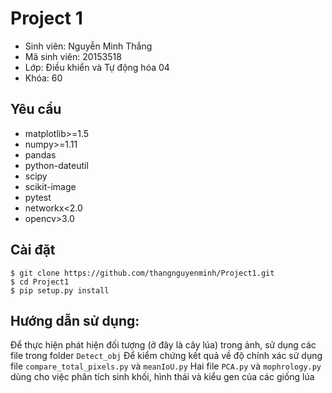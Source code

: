 # Project 1
- Sinh viên: Nguyễn Minh Thắng
- Mã sinh viên: 20153518
- Lớp: Điều khiển và Tự động hóa 04
- Khóa: 60
## Yêu cầu
- matplotlib>=1.5
- numpy>=1.11
- pandas
- python-dateutil
- scipy
- scikit-image
- pytest
- networkx<2.0
- opencv>3.0

## Cài đặt
```
$ git clone https://github.com/thangnguyenminh/Project1.git
$ cd Project1
$ pip setup.py install
```
## Hướng dẫn sử dụng:
Để thực hiện phát hiện đối tượng (ở đây là cây lúa) trong ảnh, sử dụng các file trong folder `Detect_obj`
Để kiểm chứng kết quả về độ chính xác sử dụng file `compare_total_pixels.py` và `meanIoU.py`
Hai file `PCA.py` và `mophrology.py` dùng cho việc phân tích sinh khối, hình thái và kiểu gen của các giống lúa

  
